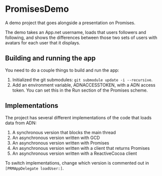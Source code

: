 # PromisesDemo
A demo project that goes alongside a presentation on Promises.

The demo takes an App.net username, loads that users followers and
following, and shows the differences between those two sets of users
with avatars for each user that it displays.

## Building and running the app
You need to do a couple things to build and run the app:

1. Initialized the git submodules: `git submodule update -i --recursive`.
2. Add an environment variable, ADNACCESSTOKEN, with a ADN access token.
You can set this in the Run section of the Promises scheme.

## Implementations
The project has several different implementations of the code that loads
data from ADN:

1. A synchronous version that blocks the main thread
2. An asynchronous version written with GCD
3. An asynchronous version written with Promises
4. An asynchronous version written with a client that returns Promises
5. An asynchronous version written with a ReactiveCocoa client

To switch implementations, change which version is commented out in
`[PRMAppDelegate loadUser:]`.


